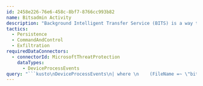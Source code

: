 ```yaml
---
id: 2458e226-76e6-458c-8bf7-8766cc993b82
name: Bitsadmin Activity
description: "Background Intelligent Transfer Service (BITS) is a way to reliably download files from webservers or SMB servers. \nThis service is commonly used for legitimate purposes, but can also be used as part of a malware downloader. \nAdditionally, bitsadmin can be used to upload files and therefore can be used for data exfiltration. This\nquery will identify use of bitsadmin.exe for either purpose and will identify directionality file transfer\ndirectionality.\n"
tactics:
  - Persistence
  - CommandAndControl
  - Exfiltration
requiredDataConnectors:
  - connectorId: MicrosoftThreatProtection
    dataTypes:
      - DeviceProcessEvents
query: "```kusto\nDeviceProcessEvents\n| where \n    (FileName =~ \"bitsadmin.exe\" or column_ifexists('ProcessVersionInfoOriginalFileName','ColumnNotAvailable') =~ 'bitsadmin.exe')\n    and ProcessCommandLine has_any ('/Transfer','/AddFile', '/AddFileSet','/AddFileWithRanges')\n| extend \n    ParsedCommandLine = parse_command_line(ProcessCommandLine,'windows')\n| extend     \n    RemoteUrl = tostring(ParsedCommandLine[-2]),\n    LocalFile= tostring(ParsedCommandLine[-1]),\n    Direction = iff(ProcessCommandLine has \"/Upload\", 'Upload', 'Download')\n| project-reorder \n    Timestamp,\n    DeviceId,\n    DeviceName,\n    Direction,\n    RemoteUrl,\n    LocalFile,\n    InitiatingProcessFolderPath,\n    InitiatingProcessAccountDomain,\n    InitiatingProcessAccountName,\n    InitiatingProcessSHA256,\n    ProcessCommandLine\n```"
---
```


